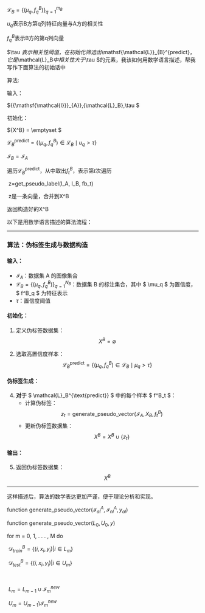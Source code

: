 $\mathcal{L}_B = \{(\mu_q, f^B_q)\}_{q=1}^{m_B}$

$u_q$表示B方第q列特征向量与A方的相关性

$f^B_q$表示B方的第q列向量

$\tau $表示相关性阈值，在初始化筛选出$\mathsf{\mathcal{L}}_{B}^{predict}$，它是$\mathcal{L}_B$中相关性大于$\tau $的元素，我该如何用数学语言描述，帮我写作下面算法的初始话中

算法:

输入：

${{\mathsf{\mathcal{I}}}_{A}},{\mathcal{L}_B},\tau $

初始化：

${X^B} = \emptyset  $

$\mathcal{L}_B^{\text{predict}} = \{ (\mu_q, f^B_q) \in \mathcal{L}_B \mid u_q > \tau \}$

${{\mathsf{\mathcal{I}}}_{B}}={{\mathsf{\mathcal{I}}}_{A}}$

遍历$\mathcal{L}_B^{\text{predict}}$，从中取出$f^B_t$，表示第$t$次遍历

​         z=get_pseudo_label(I_A, I_B, fb_t)

​		z是一条向量，合并到X^B

返回构造好的X^B





以下是用数学语言描述的算法流程：  

---

### **算法：伪标签生成与数据构造**  

#### **输入**：
- $\mathsf{\mathcal{I}}_A$：数据集 A 的图像集合  
- $\mathcal{L}_B = \{ (\mu_q, f^B_q) \}_{q=1}^{N_B}$：数据集 B 的标注集合，其中 $ \mu_q $ 为置信度，$ f^B_q $ 为特征表示  
- $\tau$：置信度阈值  

#### **初始化**：
1. 定义伪标签数据集：
   $$
   X^B = \emptyset
   $$
   
2. 选取高置信度样本：
   $$
   \mathcal{L}_B^{\text{predict}} = \{ (\mu_q, f^B_q) \in \mathcal{L}_B \mid \mu_q > \tau \}
   $$

#### **伪标签生成**：
4. **对于** $ \mathcal{L}_B^{\text{predict}} $ 中的每个样本 $ f^B_t $：
   - 计算伪标签：
     $$
     z_t = \text{generate\_pseudo\_vector}(\mathsf{\mathcal{I}}_A, X_B, f^B_t)
     $$
   - 更新伪标签数据集：
     $$
     X^B = X^B \cup \{ z_t \}
     $$

#### **输出**：
5. 返回伪标签数据集：
   $$
   X^B
   $$

---

这样描述后，算法的数学表达更加严谨，便于理论分析和实现。

$\text{function generate\_pseudo\_vector}(\mathsf{\mathcal{I}}_{al}^{A},\mathsf{\mathcal{I}}_{nl}^{A},{{y}_{al}})$



$\text{function generate\_pseudo\_vector}({{L}_{0}},{{U}_{0}},{{y}})$



for m = 0, 1, . . . , M do

​         $\mathsf{\mathcal{D}}_{train}^{B}=\{(i,{{x}_{i}},{{y}_{i}})|i\in {{L}_{m}}\}$

​		$\mathsf{\mathcal{D}}_{test}^{B}=\{(i,{{x}_{i}},{{y}_{i}})|i\in {{U}_{m}}\}$

​		

​		${{L}_{m}}={{L}_{m-1}}\cup \mathsf{\mathcal{I}}_{m}^{new}$

​		${{U}_{m}}={{U}_{m-1}}\mathsf{\setminus \mathcal{I}}_{m}^{new}$

